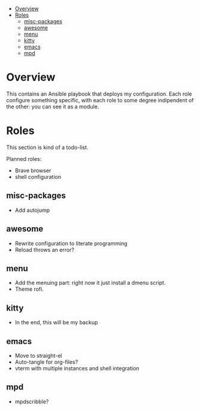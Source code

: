 - [Overview](#org8d5070c)
- [Roles](#orgd67fb32)
  - [misc-packages](#orga86a343)
  - [awesome](#org1367020)
  - [menu](#org8b71b96)
  - [kitty](#orga7fd808)
  - [emacs](#orgadb65d0)
  - [mpd](#org8c4f90e)



<a id="org8d5070c"></a>

# Overview

This contains an Ansible playbook that deploys my configuration. Each role configure something specific, with each role to some degree indipendent of the other: you can see it as a module.


<a id="orgd67fb32"></a>

# Roles

This section is kind of a todo-list.

Planned roles:

-   Brave browser
-   shell configuration


<a id="orga86a343"></a>

## misc-packages

-   Add autojump


<a id="org1367020"></a>

## awesome

-   Rewrite configuration to literate programming
-   Reload throws an error?


<a id="org8b71b96"></a>

## menu

-   Add the menuing part: right now it just install a dmenu script.
-   Theme rofi.


<a id="orga7fd808"></a>

## kitty

-   In the end, this will be my backup


<a id="orgadb65d0"></a>

## emacs

-   Move to straight-el
-   Auto-tangle for org-files?
-   vterm with multiple instances and shell integration


<a id="org8c4f90e"></a>

## mpd

-   mpdscribble?
